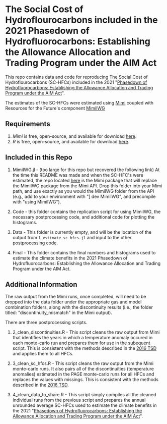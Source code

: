 # The Social Cost of Hydroflourocarbons included in the 2021 Phasedown of Hydrofluorocarbons: Establishing the Allowance Allocation and Trading Program under the AIM Act


This repo contains data and code for reproducing The Social Cost of Hydroflourocarbons  (SC-HFCs) included in the 2021 
"[Phasedown of Hydrofluorocarbons: Establishing the Allowance Allocation and Trading Program under the AIM Act](https://www.epa.gov/climate-hfcs-reduction/proposed-rule-phasedown-hydrofluorocarbons-establishing-allowance-allocation)". 

The estimates of the SC-HFCs were estimated using [Mimi](https://www.mimiframework.org/) coupled with Resources for the Future's component [MimiIWG](https://www.rff.org/publications/data-tools/social-cost-of-carbon-computing-platform-models-from-the-iwg/) 

## Requirements

1. *Mimi* is free, open-source, and available for download [here](https://www.mimiframework.org/).
2. *R* is free, open-source, and available for download [here](https://www.r-project.org/).

## Included in this Repo

1. MimiIWG.jl - (too large for this repo but recovered the following link) At the time this README was made and when the SC-HFC's were estimated, the repo located [here](https://github.com/bryanparthum/MimiIWG.jl/tree/HFC-implementation) is the Mimi package that will replace the MimiIWG package from the Mimi API. Drop this folder into your Mimi path, and use exactly as you would the MimiIWG folder
from the API (e.g., add to your environment with "] dev MimiIWG", and precompile with "using MimiIWG"). 

2. Code - this folder contains the replication script for using MimiIWG, the necessary postprocessing code, and additional code for plotting the histograms. 

3. Data - This folder is currently empty, and will be the location of the output from `1_estimate_sc_hfcs.jl` and input to the other postprocessing code. 

4. Final - This folder contains the final numbers and histograms used to estimate the climate benefits in the 2021 Phasedown of Hydrofluorocarbons: Establishing the Allowance Allocation and Trading Program under the AIM Act. 

## Additional Information

The raw output from the Mimi runs, once completed, will need to be dropped into the data folder under the appropriate gas and model combination folders, along with the discontinuity
results (i.e., the folder titled: "discontinuity_mismatch" in the Mimi output).

There are three postprocessing scripts.

1. 2_clean_discontinuities.R - This script cleans the raw output from Mimi that identifies the years in which a temperature anomaly occured in each monte-carlo run 
and prepares them for use in the subequent script. This is consistent with the methods described in the 
[2016 TSD](https://www.epa.gov/sites/default/files/2016-12/documents/addendum_to_sc-ghg_tsd_august_2016.pdf) and applies them to all HFCs.

2. 3_clean_sc_hfcs.R - This script cleans the raw output from the Mimi monte-carlo runs. It also pairs all of the discontinuities (temperature anomalies) estimated 
in the PAGE monte-carlo runs for all HFCs and replaces the values with missings. This is consistent with the methods described in the 
[2016 TSD](https://www.epa.gov/sites/default/files/2016-12/documents/addendum_to_sc-ghg_tsd_august_2016.pdf).

3. 4_clean_data_to_share.R - This script simply compiles all the cleaned individual runs from the previous script and prepares the annual unrounded average SC-HFCs used to estimate 
the climate benefits in the 2021 
"[Phasedown of Hydrofluorocarbons: Establishing the Allowance Allocation and Trading Program under the AIM Act](https://www.epa.gov/climate-hfcs-reduction/proposed-rule-phasedown-hydrofluorocarbons-establishing-allowance-allocation)". 
